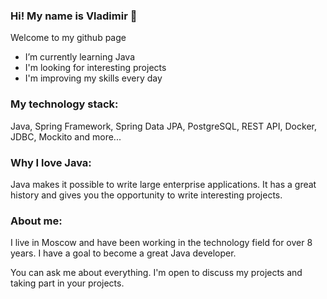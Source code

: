 ### Hi! My name is Vladimir 👋
Welcome to my github page

- I’m currently learning Java
- I'm looking for interesting projects
- I'm improving my skills every day

### My technology stack:
Java, Spring Framework, Spring Data JPA, PostgreSQL, REST API, Docker, JDBC, Mockito and more...

### Why I love Java:
Java makes it possible to write large enterprise applications.
It has a great history and gives you the opportunity to write interesting projects.

### About me:
I live in Moscow and have been working in the technology field for over 8 years.
I have a goal to become a great Java developer.

You can ask me about everything. I'm open to discuss my projects and taking part in your projects.

<!--
**VladimirTulsky/VladimirTulsky** is a ✨ _special_ ✨ repository because its `README.md` (this file) appears on your GitHub profile.

Here are some ideas to get you started:

- 🔭 I’m currently working on ...
- 🌱 I’m currently learning ...
- 👯 I’m looking to collaborate on ...
- 🤔 I’m looking for help with ...
- 💬 Ask me about ...
- 📫 How to reach me: ...
- 😄 Pronouns: ...
- ⚡ Fun fact: ...
-->
